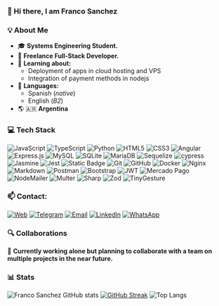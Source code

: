 ### 👋  Hi there, I am Franco Sanchez

### 💡  About Me
- 🎓  **Systems Engineering Student.**
- 🔭  **Freelance Full-Stack Developer.**
- 🚩  **Learning about:**
  - Deployment of apps in cloud hosting and VPS
  - Integration of payment methods in nodejs
- 💬  **Languages:**
  - Spanish \(_native_\)
  - English \(_B2_\)
- 🌎 🇦🇷  **Argentina** 

### 💻  Tech Stack
![JavaScript](https://img.shields.io/badge/javascript-%23323330.svg?style=for-the-badge&logo=javascript&logoColor=%23F7DF1E)
![TypeScript](https://img.shields.io/badge/typescript-%23007ACC.svg?style=for-the-badge&logo=typescript&logoColor=white)
![Python](https://img.shields.io/badge/python-3670A0?style=for-the-badge&logo=python&logoColor=ffdd54)
![HTML5](https://img.shields.io/badge/html5-%23E34F26.svg?style=for-the-badge&logo=html5&logoColor=white)
![CSS3](https://img.shields.io/badge/css3-%231572B6.svg?style=for-the-badge&logo=css3&logoColor=white)
![Angular](https://img.shields.io/badge/angular-%23DD0031.svg?style=for-the-badge&logo=angular&logoColor=white)
![Express.js](https://img.shields.io/badge/express.js-%23404d59.svg?style=for-the-badge&logo=express&logoColor=%2361DAFB)
![MySQL](https://img.shields.io/badge/mysql-4479A1.svg?style=for-the-badge&logo=mysql&logoColor=white)
![SQLite](https://img.shields.io/badge/sqlite-%2307405e.svg?style=for-the-badge&logo=sqlite&logoColor=white)
![MariaDB](https://img.shields.io/badge/MariaDB-003545?style=for-the-badge&logo=mariadb&logoColor=white)
![Sequelize](https://img.shields.io/badge/Sequelize-52B0E7?style=for-the-badge&logo=Sequelize&logoColor=white)
![cypress](https://img.shields.io/badge/-cypress-%23E5E5E5?style=for-the-badge&logo=cypress&logoColor=058a5e)
![Jasmine](https://img.shields.io/badge/-Jasmine-%238A4182?style=for-the-badge&logo=Jasmine&logoColor=white)
![Jest](https://img.shields.io/badge/-jest-%23C21325?style=for-the-badge&logo=jest&logoColor=white)
![Static Badge](https://img.shields.io/badge/supertest-%2385CC29?style=for-the-badge)
![Git](https://img.shields.io/badge/git-%23F05033.svg?style=for-the-badge&logo=git&logoColor=white)
![GitHub](https://img.shields.io/badge/github-%23121011.svg?style=for-the-badge&logo=github&logoColor=white)
![Docker](https://img.shields.io/badge/docker-%230db7ed.svg?style=for-the-badge&logo=docker&logoColor=white)
![Nginx](https://img.shields.io/badge/nginx-%23009639.svg?style=for-the-badge&logo=nginx&logoColor=white)
![Markdown](https://img.shields.io/badge/markdown-%23000000.svg?style=for-the-badge&logo=markdown&logoColor=white)
![Postman](https://img.shields.io/badge/Postman-FF6C37?style=for-the-badge&logo=postman&logoColor=white)
![Bootstrap](https://img.shields.io/badge/bootstrap-%238511FA.svg?style=for-the-badge&logo=bootstrap&logoColor=white)
![JWT](https://img.shields.io/badge/JWT-black?style=for-the-badge&logo=JSON%20web%20tokens)
![Mercado Pago](https://img.shields.io/badge/mercado%20pago-%23009EE3?style=for-the-badge)
![NodeMailer](https://img.shields.io/badge/NODE-MAILER-%2329ABE2?style=for-the-badge&labelColor=%2322B573)
![Multer](https://img.shields.io/badge/MULTER-%2300AAE8?style=for-the-badge)
![Sharp](https://img.shields.io/badge/SHARP-%23009900?style=for-the-badge)
![Zod](https://img.shields.io/badge/ZOD-%23142641?style=for-the-badge)
![TinyGesture](https://img.shields.io/badge/TinyGesture.js-%23006688?style=for-the-badge)

### 📫  Contact:
[![Web](https://img.shields.io/badge/WEB-eace61?style=for-the-badge)](https://francosanchez.com.ar/)
[![Telegram](https://img.shields.io/badge/Telegram-2CA5E0?style=for-the-badge&logo=telegram&logoColor=white)](https://t.me/fraancosan)
[![Email](https://img.shields.io/badge/EMAIL-ffffff?style=for-the-badge)](mailto:info@francosanchez.com.ar?subject=Asunto%20del%20correo&body=Contenido%20del%20mensaje)
[![LinkedIn](https://img.shields.io/badge/linkedin-%230077B5.svg?style=for-the-badge&logo=linkedin&logoColor=white)](https://www.linkedin.com/in/franco-sanchez-354176226/)
[![WhatsApp](https://img.shields.io/badge/WhatsApp-25D366?style=for-the-badge&logo=whatsapp&logoColor=white)](https://wa.me/+5493413166913)

### 🔍  Collaborations
👯  **Currently working alone but planning to collaborate with a team on multiple projects in the near future.**

### 📊  Stats
![Franco Sanchez GitHub stats](https://github-readme-stats.vercel.app/api?username=fraancosan&show_icons=true&show=&theme=vision-friendly-dark)
[![GitHub Streak](https://streak-stats.demolab.com?user=fraancosan&theme=dark&hide_border=true)](https://git.io/streak-stats)
![Top Langs](https://github-readme-stats.vercel.app/api/top-langs/?username=fraancosan&langs_count=8&layout=compact&theme=vision-friendly-dark)
